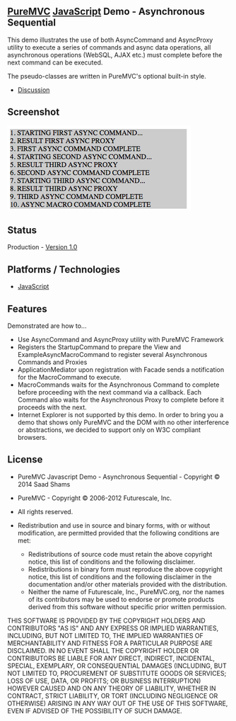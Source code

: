 ## [PureMVC](http://puremvc.github.com/) [JavaScript](https://github.com/PureMVC/puremvc-js-multicore-framework/wiki) Demo - Asynchronous Sequential
This demo illustrates the use of both AsyncCommand and AsyncProxy utility to execute a series of commands and async data operations, all asynchronous operations (WebSQL, AJAX etc.) must complete before the next command can be executed. 

The pseudo-classes are written in PureMVC's optional built-in style.

* [Discussion](http://forums.puremvc.org/index.php?board=66.0)

## Screenshot
![PureMVC JavaScript Demo: Async Sequential](https://github.com/sshams/puremvc-js-demo-async-sequential/blob/master/images/screenshot.png)

## Status
Production - [Version 1.0](https://github.com/sshams/puremvc-js-demo-async-sequential/blob/master/VERSION)

## Platforms / Technologies
* [JavaScript](http://en.wikipedia.org/wiki/JavaScript)

## Features 
Demonstrated are how to...
* Use AsyncCommand and AsyncProxy utility with PureMVC Framework
* Registers the StartupCommand to prepare the View and ExampleAsyncMacroCommand to register several Asynchronous Commands and Proxies
* ApplicationMediator upon registration with Facade sends a notification for the MacroCommand to execute.
* MacroCommands waits for the Asynchronous Command to complete before proceeding with the next command via a callback. Each Command also waits for the Asynchronous Proxy to complete before it proceeds with the next.
* Internet Explorer is not supported by this demo. In order to bring you a demo that shows only PureMVC and the DOM with no other interference or abstractions, we decided to support only on W3C compliant browsers.

## License
* PureMVC Javascript Demo - Asynchronous Sequential - Copyright © 2014 Saad Shams
* PureMVC - Copyright © 2006-2012 Futurescale, Inc.
* All rights reserved.

* Redistribution and use in source and binary forms, with or without modification, are permitted provided that the following conditions are met:

  * Redistributions of source code must retain the above copyright notice, this list of conditions and the following disclaimer.
  * Redistributions in binary form must reproduce the above copyright notice, this list of conditions and the following disclaimer in the documentation and/or other materials provided with the distribution.
  * Neither the name of Futurescale, Inc., PureMVC.org, nor the names of its contributors may be used to endorse or promote products derived from this software without specific prior written permission.

THIS SOFTWARE IS PROVIDED BY THE COPYRIGHT HOLDERS AND CONTRIBUTORS "AS IS" AND ANY EXPRESS OR IMPLIED WARRANTIES, INCLUDING, BUT NOT LIMITED TO, THE IMPLIED WARRANTIES OF MERCHANTABILITY AND FITNESS FOR A PARTICULAR PURPOSE ARE DISCLAIMED. IN NO EVENT SHALL THE COPYRIGHT HOLDER OR CONTRIBUTORS BE LIABLE FOR ANY DIRECT, INDIRECT, INCIDENTAL, SPECIAL, EXEMPLARY, OR CONSEQUENTIAL DAMAGES (INCLUDING, BUT NOT LIMITED TO, PROCUREMENT OF SUBSTITUTE GOODS OR SERVICES; LOSS OF USE, DATA, OR PROFITS; OR BUSINESS INTERRUPTION) HOWEVER CAUSED AND ON ANY THEORY OF LIABILITY, WHETHER IN CONTRACT, STRICT LIABILITY, OR TORT (INCLUDING NEGLIGENCE OR OTHERWISE) ARISING IN ANY WAY OUT OF THE USE OF THIS SOFTWARE, EVEN IF ADVISED OF THE POSSIBILITY OF SUCH DAMAGE.
